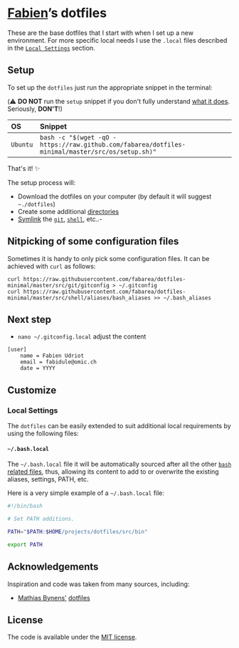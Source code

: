 # [Fabien](https://github.com/fabarea)’s dotfiles

These are the base dotfiles that I start with when I set up a
new environment. For more specific local needs I use the `.local`
files described in the [`Local Settings`](#local-settings) section.

## Setup

To set up the `dotfiles` just run the appropriate snippet in the
terminal:

(:warning: **DO NOT** run the `setup` snippet if you don't fully
understand [what it does](src/os/setup.sh). Seriously, **DON'T**!)

| OS | Snippet |
|:---|:---|
| `Ubuntu` | `bash -c "$(wget -qO - https://raw.github.com/fabarea/dotfiles-minimal/master/src/os/setup.sh)"` |

That's it! :sparkles:

The setup process will:

* Download the dotfiles on your computer (by default it will suggest
  `~./dotfiles`)
* Create some additional [directories](src/os/create_directories.sh)
* [Symlink](src/os/create_symbolic_links.sh) the
  [`git`](src/git),
  [`shell`](src/shell), etc..-

## Nitpicking of some configuration files

Sometimes it is handy to only pick some configuration files. It can be achieved with `curl` as follows:

```
curl https://raw.githubusercontent.com/fabarea/dotfiles-minimal/master/src/git/gitconfig > ~/.gitconfig
curl https://raw.githubusercontent.com/fabarea/dotfiles-minimal/master/src/shell/aliases/bash_aliases >> ~/.bash_aliases
```

## Next step

* `nano ~/.gitconfig.local` adjust the content

```
[user]
	name = Fabien Udriot
	email = fabidule@omic.ch
	date = YYYY
```

## Customize

### Local Settings

The `dotfiles` can be easily extended to suit additional local
requirements by using the following files:

#### `~/.bash.local`

The `~/.bash.local` file it will be automatically sourced after
all the other [`bash` related files](src/shell), thus, allowing
its content to add to or overwrite the existing aliases, settings,
PATH, etc.

Here is a very simple example of a `~/.bash.local` file:

```bash
#!/bin/bash

# Set PATH additions.

PATH="$PATH:$HOME/projects/dotfiles/src/bin"

export PATH
```

## Acknowledgements

Inspiration and code was taken from many sources, including:

* [Mathias Bynens'](https://github.com/mathiasbynens)
  [dotfiles](https://github.com/mathiasbynens/dotfiles)

## License

The code is available under the [MIT license](LICENSE.txt).
